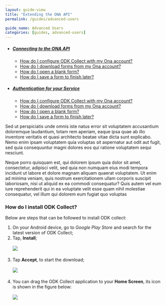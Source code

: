 ```yaml
---
layout: guide-view
title: "Extending the ONA API"
permalink: /guides/advanced-users

guide_name: Advanced Users
categories: [guides, advanced-users]
---
```


* ##### [Connecting to the ONA API](faq/odk-collect#install-odk-collect)

  * [How do I configure ODK Collect with my Ona account?](/faq/odk-collect#configure-odk-collect)
  * [How do I download forms from my Ona account?](/faq/odk-collect#download-forms-from-ona)
  * [How do I open a blank form?](/faq/odk-collect#open-blank-form)
  * [How do I save a form to finish later?](/faq/odk-collect#save-form)
  
* ##### [Authentication for your Service](faq/odk-collect#install-odk-collect)

  * [How do I configure ODK Collect with my Ona account?](/faq/odk-collect#configure-odk-collect)
  * [How do I download forms from my Ona account?](/faq/odk-collect#download-forms-from-ona)
  * [How do I open a blank form?](/faq/odk-collect#open-blank-form)
  * [How do I save a form to finish later?](/faq/odk-collect#save-form)



Sed ut perspiciatis unde omnis iste natus error sit voluptatem accusantium doloremque laudantium, totam rem aperiam, eaque ipsa quae ab illo inventore veritatis et quasi architecto beatae vitae dicta sunt explicabo. Nemo enim ipsam voluptatem quia voluptas sit aspernatur aut odit aut fugit, sed quia consequuntur magni dolores eos qui ratione voluptatem sequi nesciunt. 

Neque porro quisquam est, qui dolorem ipsum quia dolor sit amet, consectetur, adipisci velit, sed quia non numquam eius modi tempora incidunt ut labore et dolore magnam aliquam quaerat voluptatem. Ut enim ad minima veniam, quis nostrum exercitationem ullam corporis suscipit laboriosam, nisi ut aliquid ex ea commodi consequatur? Quis autem vel eum iure reprehenderit qui in ea voluptate velit esse quam nihil molestiae consequatur, vel illum qui dolorem eum fugiat quo voluptas 

### <span id="install-odk-collect"></span>How do I install ODK Collect? 

Below are steps that can be followed to install ODK collect:

1. On your Android device, go to _Google Play Store_ and search for the latest version of ODK Collect; 
1. Tap, **Install**;
<br><br>
![](https://farm3.staticflickr.com/2942/15331400432_9b1cd823fc.jpg)
<br><br>
1. Tap **Accept**,  to start the download;
<br><br>
![](https://farm4.staticflickr.com/3895/15144934539_0deee72179.jpg)
<br><br>
1. You can drag the ODK Collect application to your **Home Screen**, its icon is shown in the figure below:
<br><br>
![](https://farm4.staticflickr.com/3846/15145118638_be262cffdc_s.jpg)
